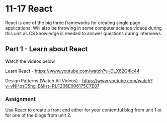 # 11-17 React

React is one of the big three frameworks for creating single page applications. Will also be throwing in some computer science videos during this unit as CS knowledge is needed to answer questions during interviews.

## Part 1 - Learn about React

Watch the videos below

Learn React - https://www.youtube.com/watch?v=DLX62G4lc44

Design Patterns (Watch All Videos) - https://www.youtube.com/watch?v=vNHpsC5ng_E&list=PLF206E906175C7E07

### Assignment

Use React to create a front end either for your contentful blog from unit 1 or for one of the blogs from unit 2.
